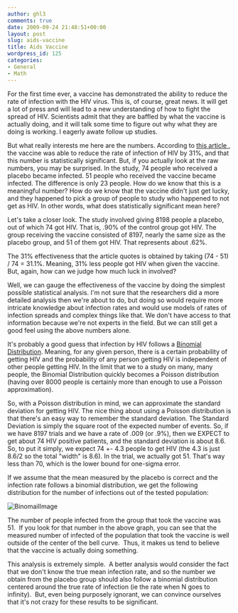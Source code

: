 ```yaml
---
author: ghl3
comments: true
date: 2009-09-24 21:48:51+00:00
layout: post
slug: aids-vaccine
title: Aids Vaccine
wordpress_id: 125
categories:
- General
- Math
---
```


For the first time ever, a vaccine has demonstrated the ability to reduce the rate of infection with the HIV virus.  This is, of course, great news.  It will get a lot of press and will lead to a new understanding of how to fight the spread of HIV.  Scientists admit that they are baffled by what the vaccine is actually doing, and it will talk some time to figure out why what they are doing is working.  I eagerly awate follow up studies.

But what really interests me here are the numbers.  According to [this article ](http://www.nytimes.com/aponline/2009/09/24/world/AP-MED-AIDS-Vaccine.html?pagewanted=1), the vaccine was able to reduce the rate of infection of HIV by 31%, and that this number is statistically significant.  But, if you actually look at the raw numbers, you may be surprised.  In the study, 74 people who received a placebo became infected.  51 people who received the vaccine became infected.  The difference is only 23 people.  How do we know that this is a meaningful number?  How do we know that the vaccine didn't just get lucky, and they happened to pick a group of people to study who happened to not get as HIV.  In other words, what does statistically significant mean here?

Let's take a closer look.  The study involved giving 8198 people a placebo, out of which 74 got HIV.  That is, .90% of the control group got HIV.  The group receiving the vaccine consisted of 8197, nearly the same size as the placebo group, and 51 of them got HIV.  That represents about .62%.

The 31% effectiveness that the article quotes is obtained by taking (74 - 51) / 74 = 31.1%.  Meaning, 31% less people got HIV when given the vaccine.  But, again, how can we judge how much luck in involved?

Well, we can gauge the effectiveness of the vaccine by doing the simplest possible statistical analysis.  I'm not sure that the researchers did a more detailed analysis then we're about to do, but doing so would require more intricate knowledge about infection rates and would use models of rates of infection spreads and complex things like that.  We don't have access to that information because we're not experts in the field.  But we can still get a good feel using the above numbers alone.

It's probably a good guess that infection by HIV follows a [Binomial Distribution](http://mathworld.wolfram.com/BinomialDistribution.html).  Meaning, for any given person, there is a certain probability of getting HIV and the probability of any person getting HIV is independent of other people getting HIV.  In the limit that we to a study on many, many people, the Binomial Distribution quickly becomes a Poisson distribution (having over 8000 people is certainly more than enough to use a Poisson approximation).

So, with a Poisson distribution in mind, we can approximate the standard deviation for getting HIV.  The nice thing about using a Poisson distribution is that there's an easy way to remember the standard deviation.  The Standard Deviation is simply the square root of the expected number of events.  So, if we have 8197 trials and we have a rate of .009 (or .9%), then we EXPECT to get about 74 HIV positive patients, and the standard deviation is about 8.6.  So, to put it simply, we expect 74 +- 4.3 people to get HIV  (the 4.3 is just 8.6/2 so the total "width" is 8.6).  In the trial, we actually got 51.  That's way less than 70, which is the lower bound for one-sigma error.

If we assume that the mean measured by the placebo is correct and the infection rate follows a binomial distribution, we get the following distribution for the number of infections out of the tested population:

![BinomailImage](http://www.spontaneoussymmetry.com/blog/wp-content/uploads/2009/09/binomailimage.jpg)

The number of people infected from the group that took the vaccine was 51.  If you look for that number in the above graph, you can see that the measured number of infected of the population that took the vaccine is well outside of the center of the bell curve.  Thus, it makes us tend to believe that the vaccine is actually doing something.

This analysis is extremely simple.  A better analysis would consider the fact that we don't know the true mean infection rate, and so the number we obtain from the placebo group should also follow a binomial distribution centered around the true rate of infection (ie the rate when N goes to infinity).  But, even being purposely ignorant, we can convince ourselves that it's not crazy for these results to be significant.
